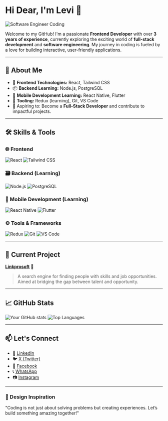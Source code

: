 # Hi Dear, I'm Levi 👋

![Software Engineer Coding](https://media.giphy.com/media/qgQUggAC3Pfv687qPC/giphy.gif)

Welcome to my GitHub! I'm a passionate **Frontend Developer** with over **3 years of experience**, currently exploring the exciting world of **full-stack development** and **software engineering**. My journey in coding is fueled by a love for building interactive, user-friendly applications.

---

## 🚀 About Me

- 🌟 **Frontend Technologies:** React, Tailwind CSS
- 📦 **Backend Learning:** Node.js, PostgreSQL
- 📱 **Mobile Development Learning:** React Native, Flutter
- 🔧 **Tooling:** Redux (learning), Git, VS Code
- 🎯 Aspiring to: Become a **Full-Stack Developer** and contribute to impactful projects.

---

## 🛠️ Skills & Tools

### 🌐 Frontend
![React](https://img.shields.io/badge/-React-61DAFB?style=flat-square&logo=react&logoColor=white)
![Tailwind CSS](https://img.shields.io/badge/-Tailwind%20CSS-38B2AC?style=flat-square&logo=tailwind-css&logoColor=white)

### 🗃️ Backend (Learning)
![Node.js](https://img.shields.io/badge/-Node.js-339933?style=flat-square&logo=node.js&logoColor=white)
![PostgreSQL](https://img.shields.io/badge/-PostgreSQL-336791?style=flat-square&logo=postgresql&logoColor=white)

### 📱 Mobile Development (Learning)
![React Native](https://img.shields.io/badge/-React%20Native-61DAFB?style=flat-square&logo=react&logoColor=white)
![Flutter](https://img.shields.io/badge/-Flutter-02569B?style=flat-square&logo=flutter&logoColor=white)

### ⚙️ Tools & Frameworks
![Redux](https://img.shields.io/badge/-Redux-764ABC?style=flat-square&logo=redux&logoColor=white)
![Git](https://img.shields.io/badge/-Git-F05032?style=flat-square&logo=git&logoColor=white)
![VS Code](https://img.shields.io/badge/-VS%20Code-007ACC?style=flat-square&logo=visual-studio-code&logoColor=white)

---

## 💼 Current Project
**[Linkprosoft](https://github.com/Levi-ikechukwu/Linkprosoft)** 🌟
> A search engine for finding people with skills and job opportunities. Aimed at bridging the gap between talent and opportunity.

---

## 📈 GitHub Stats
![Your GitHub stats](https://github-readme-stats.vercel.app/api?username=levi-ikechukwu&show_icons=true&theme=radical)
![Top Languages](https://github-readme-stats.vercel.app/api/top-langs/?username=levi-ikechukwu&layout=compact&theme=radical)



---

## 📫 Let's Connect
- 💼 [LinkedIn](https://www.linkedin.com/in/levi-ikechukwu-933a3125b?utm_source=share&utm_campaign=share_via&utm_content=profile&utm_medium=android_app)
- 🐦 [X (Twitter)](https://x.com/LeviDev_?t=B4y_oPMdOAvrOxJ0_AINRA&s=09)
- 📘 [Facebook](https://www.facebook.com/profile.php?id=100093596126423)
- 📞 [WhatsApp](https://wa.me/message/J6O6XEA6YMR4K1)
- 📷 [Instagram](https://www.instagram.com/levidev_/profilecard/?igsh=MXFvZWF2NjMwYnAwYQ==)

---

### 🎨 Design Inspiration
"Coding is not just about solving problems but creating experiences. Let’s build something amazing together!"

